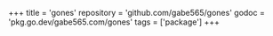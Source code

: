 +++
title = 'gones'
repository = 'github.com/gabe565/gones'
godoc = 'pkg.go.dev/gabe565.com/gones'
tags = ['package']
+++
